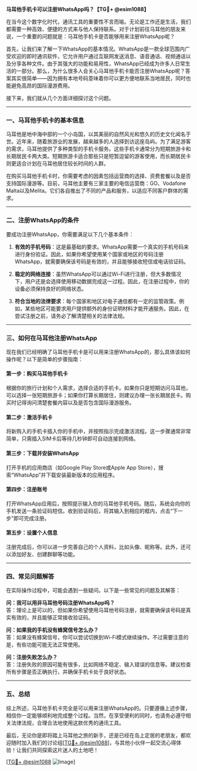 **马耳他手机卡可以注册WhatsApp吗？【TG💪+ @esim1088】**

在当今这个数字化时代，通讯工具的重要性不言而喻。无论是工作还是生活，我们都需要一种高效、便捷的方式来与他人保持联系。对于计划前往马耳他的朋友来说，一个重要的问题就是：马耳他手机卡是否能够用来注册WhatsApp呢？

首先，让我们来了解一下WhatsApp的基本情况。WhatsApp是一款全球范围内广受欢迎的即时通讯软件，它允许用户通过互联网发送消息、语音通话、视频通话以及分享各种文件。由于其强大的功能和易用性，WhatsApp已经成为许多人日常生活的一部分。那么，为什么很多人会关心马耳他手机卡能否注册WhatsApp呢？答案其实很简单——因为拥有本地号码意味着你可以更方便地联系当地居民，同时也能避免高昂的国际漫游费用。

接下来，我们就从几个方面详细探讨这个问题。

---

### **一、马耳他手机卡的基本信息**
马耳他是地中海中部的一个小岛国，以其美丽的自然风光和悠久的历史文化闻名于世。近年来，随着旅游业的发展，越来越多的人选择到访这座岛屿。为了满足游客的需求，马耳他提供了多种类型的手机卡服务。这些手机卡通常分为短期旅游卡和长期居民卡两大类。短期旅游卡适合那些只是短暂逗留的游客使用，而长期居民卡则更适合计划在马耳他居住较长时间的人群。

在购买马耳他手机卡时，你需要考虑的因素包括运营商的选择、资费套餐以及是否支持国际漫游等。目前，马耳他主要有三家主要的电信运营商：GO、Vodafone Malta以及Melita。它们各自推出了不同的产品和服务，以适应不同客户群体的需求。

---

### **二、注册WhatsApp的条件**
要成功注册WhatsApp，你需要满足以下几个基本条件：

1. **有效的手机号码**：这是最基础的要求。WhatsApp需要一个真实的手机号码来进行身份验证。因此，如果你希望使用某个国家或地区的号码注册WhatsApp，就需要确保该号码是有效的，并且能够接收短信或电话验证码。
   
2. **稳定的网络连接**：虽然WhatsApp可以通过Wi-Fi进行注册，但大多数情况下，用户还是会选择使用移动数据完成这一过程。因此，在注册过程中，你的设备必须保持良好的网络状态。

3. **符合当地的法律要求**：每个国家和地区对电子通信都有一定的监管政策。例如，某些地区可能要求用户提供额外的身份证明材料才能开通服务。因此，在尝试注册之前，请务必了解清楚相关的法律法规。

---

### **三、如何在马耳他注册WhatsApp**
现在我们已经明确了马耳他手机卡是可以用来注册WhatsApp的，那么具体该如何操作呢？以下是简单的步骤指南：

#### **第一步：购买马耳他手机卡**
根据你的旅行计划和个人需求，选择合适的手机卡。如果你只是短期访问马耳他，可以选择一张短期旅游卡；如果你打算长期居住，则建议办理一张长期居民卡。购买时记得询问清楚套餐内容以及是否包含国际漫游服务。

#### **第二步：激活手机卡**
将新购入的手机卡插入你的手机中，并按照指示完成激活流程。这一步骤通常非常简单，只需插入SIM卡后等待几秒钟即可自动连接到网络。

#### **第三步：下载并安装WhatsApp**
打开手机的应用商店（如Google Play Store或Apple App Store），搜索“WhatsApp”并下载安装最新版本的应用程序。

#### **第四步：注册账号**
打开WhatsApp应用后，按照提示输入你的马耳他手机号码。随后，系统会向你的手机发送一条验证码短信。收到验证码后，将其输入到相应的框内，点击“下一步”即可完成注册。

#### **第五步：设置个人信息**
注册完成后，你可以进一步完善自己的个人资料，比如头像、昵称等。此外，还可以添加好友、创建群聊等功能。

---

### **四、常见问题解答**
在实际操作过程中，可能会遇到一些疑问。以下是一些常见的问题及其解答：

**问：我可以用非马耳他号码注册WhatsApp吗？**  
答：理论上是可以的，但如果你希望使用马耳他号码注册，就需要确保该号码是真实有效的，并且能够正常接收验证码。

**问：如果我的手机没有蜂窝信号怎么办？**  
答：如果没有蜂窝信号，你可以尝试切换到Wi-Fi模式继续操作。不过需要注意的是，有些功能可能无法正常使用。

**问：注册失败怎么办？**  
答：注册失败的原因可能有很多，比如网络不稳定、输入错误的信息等。建议检查所有步骤是否正确执行，并确保手机卡处于良好状态。

---

### **五、总结**
综上所述，马耳他手机卡完全是可以用来注册WhatsApp的。只要遵循上述步骤，相信你一定能够顺利地完成整个过程。当然，在享受便利的同时，也请务必遵守相关法律法规，合理合法地使用这款优秀的通讯工具。

最后，无论你是即将踏上马耳他之旅的新手，还是已经在岛上定居的老朋友，都欢迎随时加入我们的讨论组[[TG💪+ @esim1088](https://t.me/s/esim1088)]，与其他小伙伴一起交流心得体验！让我们共同探索这片迷人的土地吧！

[[TG💪+ @esim1088](https://t.me/s/esim1088) ![Image](https://i.postimg.cc/4NQfJmqS/Snipaste-2025-05-13-00-14-12.png)]